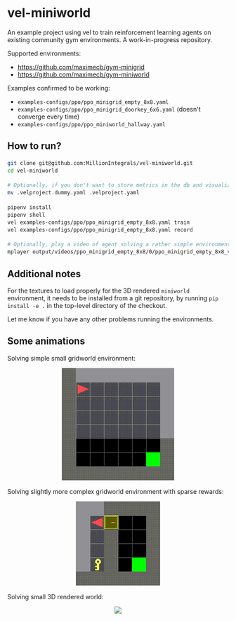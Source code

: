 # vel-miniworld
An example project using vel to train reinforcement learning agents
on existing community gym environments. A work-in-progress repository.


Supported environments:
- https://github.com/maximecb/gym-minigrid
- https://github.com/maximecb/gym-miniworld


Examples confirmed to be working:
- `examples-configs/ppo/ppo_minigrid_empty_8x8.yaml`
- `examples-configs/ppo/ppo_minigrid_doorkey_6x6.yaml` (doesn't converge every time)
- `examples-configs/ppo/ppo_miniworld_hallway.yaml`


## How to run?

```bash
git clone git@github.com:MillionIntegrals/vel-miniworld.git
cd vel-miniworld

# Optionally, if you don't want to store metrics in the db and visualize in VisDom
mv .velproject.dummy.yaml .velproject.yaml

pipenv install
pipenv shell
vel examples-configs/ppo/ppo_minigrid_empty_8x8.yaml train
vel examples-configs/ppo/ppo_minigrid_empty_8x8.yaml record

# Optionally, play a video of agent solving a rather simple environment
mplayer output/videos/ppo_minigrid_empty_8x8/0/ppo_minigrid_empty_8x8_vid_0010.avi
```

## Additional notes

For the textures to load properly for the 3D rendered `miniworld` environment, it needs to be installed
from a git repository, by running `pip install -e .` in the top-level directory of the checkout.

Let me know if you have any other problems running the environments.


## Some animations

Solving simple small gridworld environment:

<p align="center">
<img src="/animations/ppo_minigrid_empty_8x8.gif">
</p>

Solving slightly more complex gridworld environment with sparse rewards:

<p align="center">
<img src="/animations/ppo_minigrid_doorkey_6x6.gif">
</p>

Solving small 3D rendered world:

<p align="center">
<img src="/animations/ppo_miniworld_hallway.gif">
</p>
